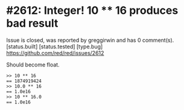 
#2612: Integer! 10 ** 16 produces bad result
================================================================================
Issue is closed, was reported by greggirwin and has 0 comment(s).
[status.built] [status.tested] [type.bug]
<https://github.com/red/red/issues/2612>

Should become float.
```
>> 10 ** 16
== 1874919424
>> 10.0 ** 16
== 1.0e16
>> 10 ** 16.0
== 1.0e16
```


